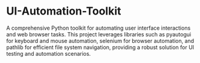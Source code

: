 # UI-Automation-Toolkit
A comprehensive Python toolkit for automating user interface interactions and web browser tasks. This project leverages libraries such as pyautogui for keyboard and mouse automation, selenium for browser automation, and pathlib for efficient file system navigation, providing a robust solution for UI testing and automation scenarios.
